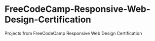 # FreeCodeCamp-Responsive-Web-Design-Certification
Projects from FreeCodeCamp Responsive Web Design Certification
